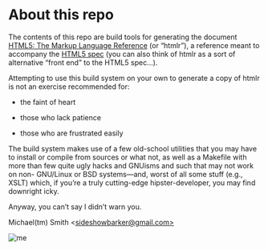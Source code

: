 # About this repo

The contents of this repo are build tools for generating the document [HTML5:
The Markup Language Reference][1] (or “htmlr”), a reference meant to accompany
the [HTML5 spec][2] (you can also think of htmlr as a sort of alternative
“front end” to the HTML5 spec…).

   [1]: http://dev.w3.org/html5/markup/

   [2]: http://dev.w3.org/html5/spec-author-view/

Attempting to use this build system on your own to generate a copy of htmlr is
not an exercise recommended for:

  * the faint of heart

  * those who lack patience

  * those who are frustrated easily

The build system makes use of a few old-school utilities that you may have to
install or compile from sources or what not, as well as a Makefile with more
than few quite ugly hacks and GNUisms and such that may not work on non-
GNU/Linux or BSD systems—and, worst of all some stuff (e.g., XSLT) which, if
you’re a truly cutting-edge hipster-developer, you may find downright icky.

Anyway, you can’t say I didn’t warn you.

Michael(tm) Smith <[sideshowbarker@gmail.com>][3]

   [3]: mailto:sideshowbarker@gmail.com

![me][4]

   [4]: http://sideshowbarker.net/images/smoker.jpg

